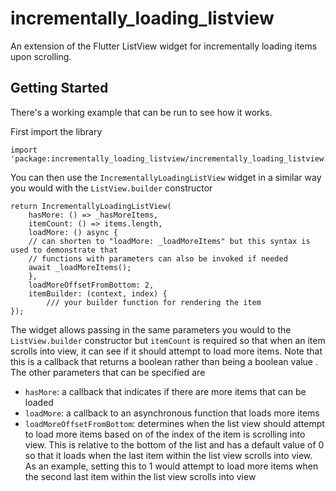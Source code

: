 # incrementally_loading_listview

An extension of the Flutter ListView widget for incrementally loading items upon scrolling.

## Getting Started

There's a working example that can be run to see how it works.

First import the library

```
import 'package:incrementally_loading_listview/incrementally_loading_listview.dart';
```

You can then use the `IncrementallyLoadingListView` widget in a similar way you would with the `ListView.builder` constructor

```
return IncrementallyLoadingListView(
    hasMore: () => _hasMoreItems,
    itemCount: () => items.length,
    loadMore: () async {
    // can shorten to "loadMore: _loadMoreItems" but this syntax is used to demonstrate that
    // functions with parameters can also be invoked if needed
    await _loadMoreItems();
    },
    loadMoreOffsetFromBottom: 2,
    itemBuilder: (context, index) {
        /// your builder function for rendering the item
});
```

The widget allows passing in the same parameters you would to the `ListView.builder` constructor but `itemCount` is required so that when an item scrolls into view, it can see if it should attempt to load more items. Note that this is a callback that returns a boolean rather than being a boolean value . The other parameters that can be specified are

- `hasMore`: a callback that indicates if there are more items that can be loaded
- `loadMore`: a callback to an asynchronous function that loads more items
- `loadMoreOffsetFromBottom`: determines when the list view should attempt to load more items based on of the index of the item is scrolling into view. This is relative to the bottom of the list and has a default value of 0 so that it loads when the last item within the list view scrolls into view. As an example, setting this to 1 would attempt to load more items when the second last item within the list view scrolls into view


